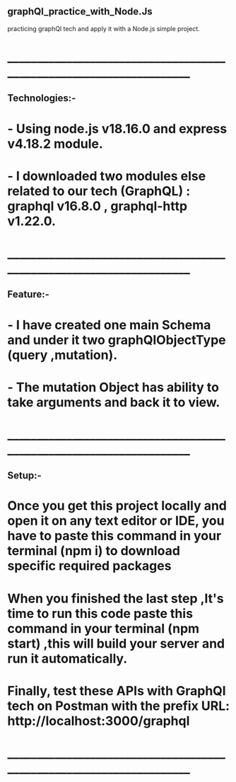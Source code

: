 ## graphQl_practice_with_Node.Js

practicing graphQl tech and apply it with a Node.js simple project.
# ____________________________________________________________________

## Technologies:-
# - Using node.js v18.16.0 and express v4.18.2 module.
# - I downloaded two modules else related to our tech (GraphQL) : graphql v16.8.0 , graphql-http v1.22.0.
# ____________________________________________________________________

## Feature:-
# - I have created one main Schema and under it two graphQlObjectType (query ,mutation).
# - The mutation Object has ability to take arguments and back it to view. 
# ____________________________________________________________________

## Setup:-
# Once you get this project locally and open it on any text editor or IDE, you have to paste this command in your terminal (npm i) to download specific required packages
# When you finished the last step ,It's time to run this code paste this command in your terminal (npm start) ,this will build your server and run it automatically.
# Finally, test these APIs with GraphQl tech on Postman with the prefix URL: http://localhost:3000/graphql
# ____________________________________________________________________
